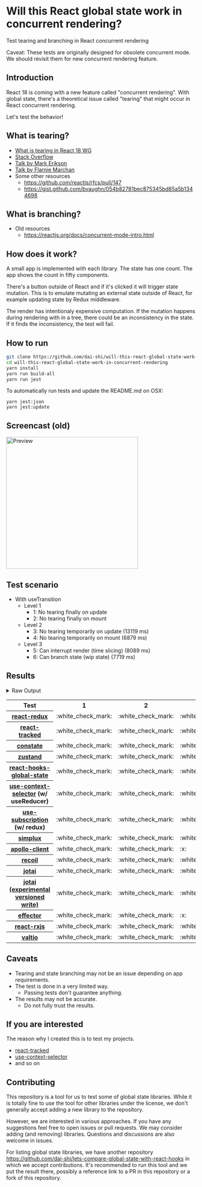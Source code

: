 # Will this React global state work in concurrent rendering?

Test tearing and branching in React concurrent rendering

Caveat: These tests are originally designed for obsolete concurrent mode. We should revisit them for new concurrent rendering feature.

## Introduction

React 18 is coming with a new feature called "concurrent rendering".
With global state, there's a theoretical issue called "tearing"
that might occur in React concurrent rendering.

Let's test the behavior!

## What is tearing?

- [What is tearing in React 18 WG](https://github.com/reactwg/react-18/discussions/69)
- [Stack Overflow](https://stackoverflow.com/questions/54891675/what-is-tearing-in-the-context-of-the-react-redux)
- [Talk by Mark Erikson](https://www.youtube.com/watch?v=yOZ4Ml9LlWE&t=933s)
- [Talk by Flarnie Marchan](https://www.youtube.com/watch?v=V1Ly-8Z1wQA&t=1079s)
- Some other resources
  - https://github.com/reactjs/rfcs/pull/147
  - https://gist.github.com/bvaughn/054b82781bec875345bd85a5b1344698

## What is branching?

- Old resources
  - https://reactjs.org/docs/concurrent-mode-intro.html

## How does it work?

A small app is implemented with each library.
The state has one count.
The app shows the count in fifty components.

There's a button outside of React and
if it's clicked it will trigger state mutation.
This is to emulate mutating an external state outside of React,
for example updating state by Redux middleware.

The render has intentionaly expensive computation.
If the mutation happens during rendering with in a tree,
there could be an inconsistency in the state.
If it finds the inconsistency, the test will fail.

## How to run

```bash
git clone https://github.com/dai-shi/will-this-react-global-state-work-in-concurrent-rendering.git
cd will-this-react-global-state-work-in-concurrent-rendering
yarn install
yarn run build-all
yarn run jest
```

To automatically run tests and update the README.md on OSX:
```
yarn jest:json
yarn jest:update
```

## Screencast (old)

<img src="https://user-images.githubusercontent.com/490574/61502196-ce109200-aa0d-11e9-9efc-6203545d367c.gif" alt="Preview" width="350" />

## Test scenario

- With useTransition
  - Level 1
    - 1: No tearing finally on update
    - 2: No tearing finally on mount
  - Level 2
    - 3: No tearing temporarily on update (13119 ms)
    - 4: No tearing temporarily on mount (6879 ms)
  - Level 3
    - 5: Can interrupt render (time slicing) (8089 ms)
    - 6: Can branch state (wip state) (7719 ms)

## Results

<details>
<summary>Raw Output</summary>

```
   With useTransition
     Level 1
       ✓ No tearing finally on update (8222 ms)
       ✓ No tearing finally on mount (6948 ms)
     Level 2
       ✓ No tearing temporarily on update (13119 ms)
       ✓ No tearing temporarily on mount (6879 ms)
     Level 3
       ✕ Can interrupt render (time slicing) (8089 ms)
       ✕ Can branch state (wip state) (7719 ms)
 react-tracked
   With useTransition
     Level 1
       ✓ No tearing finally on update (6728 ms)
       ✓ No tearing finally on mount (18772 ms)
     Level 2
       ✓ No tearing temporarily on update (9825 ms)
       ✓ No tearing temporarily on mount (18754 ms)
     Level 3
       ✓ Can interrupt render (time slicing) (4772 ms)
       ✓ Can branch state (wip state) (10300 ms)
 constate
   With useTransition
     Level 1
       ✓ No tearing finally on update (4811 ms)
       ✓ No tearing finally on mount (11766 ms)
     Level 2
       ✓ No tearing temporarily on update (8783 ms)
       ✓ No tearing temporarily on mount (11750 ms)
     Level 3
       ✓ Can interrupt render (time slicing) (3787 ms)
       ✓ Can branch state (wip state) (6305 ms)
 zustand
   With useTransition
     Level 1
       ✓ No tearing finally on update (8158 ms)
       ✓ No tearing finally on mount (6866 ms)
     Level 2
       ✓ No tearing temporarily on update (13114 ms)
       ✓ No tearing temporarily on mount (6874 ms)
     Level 3
       ✕ Can interrupt render (time slicing) (8109 ms)
       ✕ Can branch state (wip state) (7679 ms)
 react-hooks-global-state
   With useTransition
     Level 1
       ✓ No tearing finally on update (5777 ms)
       ✓ No tearing finally on mount (11908 ms)
     Level 2
       ✓ No tearing temporarily on update (8856 ms)
       ✕ No tearing temporarily on mount (11735 ms)
     Level 3
       ✓ Can interrupt render (time slicing) (3799 ms)
       ✕ Can branch state (wip state) (11261 ms)
 use-context-selector
   With useTransition
     Level 1
       ✓ No tearing finally on update (6756 ms)
       ✓ No tearing finally on mount (18733 ms)
     Level 2
       ✓ No tearing temporarily on update (9866 ms)
       ✓ No tearing temporarily on mount (18764 ms)
     Level 3
       ✓ Can interrupt render (time slicing) (4816 ms)
       ✓ Can branch state (wip state) (10268 ms)
 use-subscription
   With useTransition
     Level 1
       ✓ No tearing finally on update (5798 ms)
       ✓ No tearing finally on mount (11732 ms)
     Level 2
       ✓ No tearing temporarily on update (8789 ms)
       ✕ No tearing temporarily on mount (11686 ms)
     Level 3
       ✓ Can interrupt render (time slicing) (3781 ms)
       ✕ Can branch state (wip state) (11229 ms)
 react-state
   With useTransition
     Level 1
       ✓ No tearing finally on update (4740 ms)
       ✓ No tearing finally on mount (11775 ms)
     Level 2
       ✓ No tearing temporarily on update (8820 ms)
       ✓ No tearing temporarily on mount (11779 ms)
     Level 3
       ✓ Can interrupt render (time slicing) (3817 ms)
       ✓ Can branch state (wip state) (6288 ms)
 simplux
   With useTransition
     Level 1
       ✓ No tearing finally on update (4828 ms)
       ✓ No tearing finally on mount (11812 ms)
     Level 2
       ✓ No tearing temporarily on update (8857 ms)
       ✓ No tearing temporarily on mount (11758 ms)
     Level 3
       ✓ Can interrupt render (time slicing) (3788 ms)
       ✕ Can branch state (wip state) (10255 ms)
 apollo-client
   With useTransition
     Level 1
       ✓ No tearing finally on update (7969 ms)
       ✓ No tearing finally on mount (7025 ms)
     Level 2
       ✕ No tearing temporarily on update (12180 ms)
       ✓ No tearing temporarily on mount (6957 ms)
     Level 3
       ✕ Can interrupt render (time slicing) (7706 ms)
       ✕ Can branch state (wip state) (7484 ms)
 recoil
   With useTransition
     Level 1
       ✓ No tearing finally on update (7920 ms)
       ✓ No tearing finally on mount (10795 ms)
     Level 2
       ✓ No tearing temporarily on update (13053 ms)
       ✓ No tearing temporarily on mount (10795 ms)
     Level 3
       ✕ Can interrupt render (time slicing) (7889 ms)
       ✕ Can branch state (wip state) (7789 ms)
 jotai
   With useTransition
     Level 1
       ✓ No tearing finally on update (6782 ms)
       ✓ No tearing finally on mount (12790 ms)
     Level 2
       ✓ No tearing temporarily on update (9859 ms)
       ✕ No tearing temporarily on mount (13696 ms)
     Level 3
       ✓ Can interrupt render (time slicing) (4857 ms)
       ✕ Can branch state (wip state) (13272 ms)
 jotai-versioned-write
   With useTransition
     Level 1
       ✓ No tearing finally on update (5733 ms)
       ✓ No tearing finally on mount (13791 ms)
     Level 2
       ✓ No tearing temporarily on update (9866 ms)
       ✓ No tearing temporarily on mount (13780 ms)
     Level 3
       ✓ Can interrupt render (time slicing) (4811 ms)
       ✓ Can branch state (wip state) (7313 ms)
 effector
   With useTransition
     Level 1
       ✓ No tearing finally on update (4733 ms)
       ✓ No tearing finally on mount (11694 ms)
     Level 2
       ✕ No tearing temporarily on update (8805 ms)
       ✕ No tearing temporarily on mount (11680 ms)
     Level 3
       ✓ Can interrupt render (time slicing) (3768 ms)
       ✕ Can branch state (wip state) (3996 ms)
 react-rxjs
   With useTransition
     Level 1
       ✓ No tearing finally on update (8444 ms)
       ✓ No tearing finally on mount (10703 ms)
     Level 2
       ✓ No tearing temporarily on update (13112 ms)
       ✕ No tearing temporarily on mount (10677 ms)
     Level 3
       ✕ Can interrupt render (time slicing) (8139 ms)
       ✕ Can branch state (wip state) (7712 ms)
 valtio
   With useTransition
     Level 1
       ✓ No tearing finally on update (8179 ms)
       ✓ No tearing finally on mount (6915 ms)
     Level 2
       ✓ No tearing temporarily on update (13165 ms)
       ✓ No tearing temporarily on mount (6952 ms)
     Level 3
       ✕ Can interrupt render (time slicing) (8159 ms)
       ✕ Can branch state (wip state) (7694 ms)

```
</details>

<table>
<tr><th>Test</th><th>1</th><th>2</th><th>3</th><th>4</th><th>5</th><th>6</th></tr>
	<tr>
		<th><a href="https://react-redux.js.org">react-redux</a></th>
		<td>:white_check_mark:</td>
		<td>:white_check_mark:</td>
		<td>:white_check_mark:</td>
		<td>:white_check_mark:</td>
		<td>:x:</td>
		<td>:x:</td>
	</tr>
	<tr>
		<th><a href="https://react-tracked.js.org">react-tracked</a></th>
		<td>:white_check_mark:</td>
		<td>:white_check_mark:</td>
		<td>:white_check_mark:</td>
		<td>:white_check_mark:</td>
		<td>:white_check_mark:</td>
		<td>:white_check_mark:</td>
	</tr>
	<tr>
		<th><a href="https://github.com/diegohaz/constate">constate</a></th>
		<td>:white_check_mark:</td>
		<td>:white_check_mark:</td>
		<td>:white_check_mark:</td>
		<td>:white_check_mark:</td>
		<td>:white_check_mark:</td>
		<td>:white_check_mark:</td>
	</tr>
	<tr>
		<th><a href="https://github.com/pmndrs/zustand">zustand</a></th>
		<td>:white_check_mark:</td>
		<td>:white_check_mark:</td>
		<td>:white_check_mark:</td>
		<td>:white_check_mark:</td>
		<td>:x:</td>
		<td>:x:</td>
	</tr>
	<tr>
		<th><a href="https://github.com/dai-shi/react-hooks-global-state">react-hooks-global-state</a></th>
		<td>:white_check_mark:</td>
		<td>:white_check_mark:</td>
		<td>:white_check_mark:</td>
		<td>:x:</td>
		<td>:white_check_mark:</td>
		<td>:x:</td>
	</tr>
	<tr>
		<th><a href="https://github.com/dai-shi/use-context-selector">use-context-selector</a> (w/ useReducer)</th>
		<td>:white_check_mark:</td>
		<td>:white_check_mark:</td>
		<td>:white_check_mark:</td>
		<td>:white_check_mark:</td>
		<td>:white_check_mark:</td>
		<td>:white_check_mark:</td>
	</tr>
	<tr>
		<th><a href="https://github.com/facebook/react/tree/master/packages/use-subscription">use-subscription</a> (w/ redux)</th>
		<td>:white_check_mark:</td>
		<td>:white_check_mark:</td>
		<td>:white_check_mark:</td>
		<td>:x:</td>
		<td>:white_check_mark:</td>
		<td>:x:</td>
	</tr>
	<tr>
		<th><a href="https://github.com/MrWolfZ/simplux">simplux</a></th>
		<td>:white_check_mark:</td>
		<td>:white_check_mark:</td>
		<td>:white_check_mark:</td>
		<td>:white_check_mark:</td>
		<td>:white_check_mark:</td>
		<td>:x:</td>
	</tr>
	<tr>
		<th><a href="https://github.com/apollographql/apollo-client">apollo-client</a></th>
		<td>:white_check_mark:</td>
		<td>:white_check_mark:</td>
		<td>:x:</td>
		<td>:white_check_mark:</td>
		<td>:x:</td>
		<td>:x:</td>
	</tr>
	<tr>
		<th><a href="https://recoiljs.org">recoil</a></th>
		<td>:white_check_mark:</td>
		<td>:white_check_mark:</td>
		<td>:white_check_mark:</td>
		<td>:white_check_mark:</td>
		<td>:x:</td>
		<td>:x:</td>
	</tr>
	<tr>
		<th><a href="https://github.com/pmndrs/jotai">jotai</a></th>
		<td>:white_check_mark:</td>
		<td>:white_check_mark:</td>
		<td>:white_check_mark:</td>
		<td>:x:</td>
		<td>:white_check_mark:</td>
		<td>:x:</td>
	</tr>
	<tr>
		<th><a href="https://github.com/pmndrs/jotai">jotai (experimental versioned write)</a></th>
		<td>:white_check_mark:</td>
		<td>:white_check_mark:</td>
		<td>:white_check_mark:</td>
		<td>:white_check_mark:</td>
		<td>:white_check_mark:</td>
		<td>:white_check_mark:</td>
	</tr>
	<tr>
		<th><a href="https://github.com/zerobias/effector">effector</a></th>
		<td>:white_check_mark:</td>
		<td>:white_check_mark:</td>
		<td>:x:</td>
		<td>:x:</td>
		<td>:white_check_mark:</td>
		<td>:x:</td>
	</tr>
	<tr>
		<th><a href="https://react-rxjs.org">react-rxjs</a></th>
		<td>:white_check_mark:</td>
		<td>:white_check_mark:</td>
		<td>:white_check_mark:</td>
		<td>:x:</td>
		<td>:x:</td>
		<td>:x:</td>
	</tr>
	<tr>
		<th><a href="https://github.com/pmndrs/valtio">valtio</a></th>
		<td>:white_check_mark:</td>
		<td>:white_check_mark:</td>
		<td>:white_check_mark:</td>
		<td>:white_check_mark:</td>
		<td>:x:</td>
		<td>:x:</td>
	</tr>

</table>

## Caveats

- Tearing and state branching may not be an issue depending on app requirements.
- The test is done in a very limited way.
  - Passing tests don't guarantee anything.
- The results may not be accurate.
  - Do not fully trust the results.

## If you are interested

The reason why I created this is to test my projects.

- [react-tracked](https://github.com/dai-shi/react-tracked)
- [use-context-selector](https://github.com/dai-shi/use-context-selector)
- and so on

## Contributing

This repository is a tool for us to test some of global state libraries.
While it is totally fine to use the tool for other libraries under the license,
we don't generally accept adding a new library to the repository.

However, we are interested in various approaches.
If you have any suggestions feel free to open issues or pull requests.
We may consider adding (and removing) libraries.
Questions and discussions are also welcome in issues.

For listing global state libraries, we have another repository
https://github.com/dai-shi/lets-compare-global-state-with-react-hooks
in which we accept contributions. It's recommended to run this tool
and we put the result there, possibly a reference link to a PR
in this repository or a fork of this repository.
